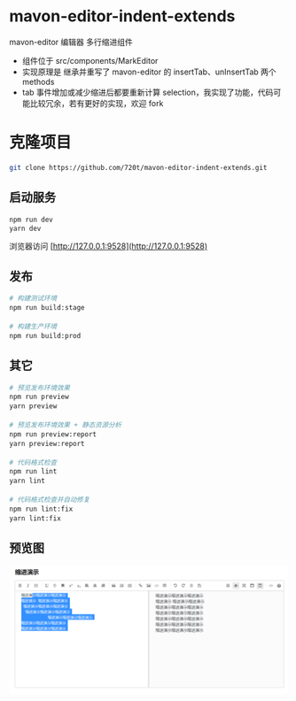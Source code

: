 # mavon-editor-indent-extends

mavon-editor 编辑器 多行缩进组件

- 组件位于 src/components/MarkEditor
- 实现原理是 继承并重写了 mavon-editor 的 insertTab、unInsertTab 两个 methods
- tab 事件增加或减少缩进后都要重新计算 selection，我实现了功能，代码可能比较冗余，若有更好的实现，欢迎 fork

# 克隆项目

```bash
git clone https://github.com/720t/mavon-editor-indent-extends.git
```

## 启动服务

```
npm run dev
yarn dev
```

浏览器访问 [http://127.0.0.1:9528](http://127.0.0.1:9528)

## 发布

```bash
# 构建测试环境
npm run build:stage

# 构建生产环境
npm run build:prod
```

## 其它

```bash
# 预览发布环境效果
npm run preview
yarn preview

# 预览发布环境效果 + 静态资源分析
npm run preview:report
yarn preview:report

# 代码格式检查
npm run lint
yarn lint

# 代码格式检查并自动修复
npm run lint:fix
yarn lint:fix
```

## 预览图

![预览](https://github.com/720t/mavon-editor-indent-extends/blob/master/public/preview.png?raw=true)
